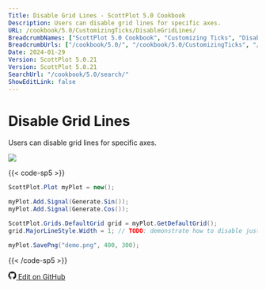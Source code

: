 ```yaml
---
Title: Disable Grid Lines - ScottPlot 5.0 Cookbook
Description: Users can disable grid lines for specific axes.
URL: /cookbook/5.0/CustomizingTicks/DisableGridLines/
BreadcrumbNames: ["ScottPlot 5.0 Cookbook", "Customizing Ticks", "Disable Grid Lines"]
BreadcrumbUrls: ["/cookbook/5.0/", "/cookbook/5.0/CustomizingTicks", "/cookbook/5.0/CustomizingTicks/DisableGridLines"]
Date: 2024-01-29
Version: ScottPlot 5.0.21
Version: ScottPlot 5.0.21
SearchUrl: "/cookbook/5.0/search/"
ShowEditLink: false
---
```


# Disable Grid Lines


Users can disable grid lines for specific axes.

[![](/cookbook/5.0/images/DisableGridLines.png?240128210832)](/cookbook/5.0/images/DisableGridLines.png?240128210832)

{{< code-sp5 >}}

```cs
ScottPlot.Plot myPlot = new();

myPlot.Add.Signal(Generate.Sin());
myPlot.Add.Signal(Generate.Cos());

ScottPlot.Grids.DefaultGrid grid = myPlot.GetDefaultGrid();
grid.MajorLineStyle.Width = 1; // TODO: demonstrate how to disable just vertical or horizontal grid lines

myPlot.SavePng("demo.png", 400, 300);

```

{{< /code-sp5 >}}

<a href='https://github.com/ScottPlot/ScottPlot/blob/main/src/ScottPlot5/ScottPlot5%20Cookbook/Recipes/Axis/CustomizingTicks.cs'><svg xmlns="http://www.w3.org/2000/svg" width="16" height="16" fill="currentColor" class="mb-1 bi bi-github" viewBox="0 0 16 16">
  <path d="M8 0C3.58 0 0 3.58 0 8c0 3.54 2.29 6.53 5.47 7.59.4.07.55-.17.55-.38 0-.19-.01-.82-.01-1.49-2.01.37-2.53-.49-2.69-.94-.09-.23-.48-.94-.82-1.13-.28-.15-.68-.52-.01-.53.63-.01 1.08.58 1.23.82.72 1.21 1.87.87 2.33.66.07-.52.28-.87.51-1.07-1.78-.2-3.64-.89-3.64-3.95 0-.87.31-1.59.82-2.15-.08-.2-.36-1.02.08-2.12 0 0 .67-.21 2.2.82.64-.18 1.32-.27 2-.27s1.36.09 2 .27c1.53-1.04 2.2-.82 2.2-.82.44 1.1.16 1.92.08 2.12.51.56.82 1.27.82 2.15 0 3.07-1.87 3.75-3.65 3.95.29.25.54.73.54 1.48 0 1.07-.01 1.93-.01 2.2 0 .21.15.46.55.38A8.01 8.01 0 0 0 16 8c0-4.42-3.58-8-8-8"/>
</svg> Edit on GitHub</a>

